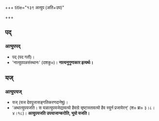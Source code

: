 +++
title="१३९ अत्युप (अति+उप)"

+++

## पद्
### अत्युपपद्
- पद् (पद गतौ)।
- 'नात्युपपन्नसंस्थानः' (दशकु०)। **नात्यनुगुणाकार इत्यर्थः।**

## यज्
### अत्युपयज्
- यज् (यज देवपूजासङ्गतिकरणदानेषु)।
- 'अथात्युपयजति। स यन्नात्युपयजेद्यावत्यो हैवाग्रे सृष्टास्तावत्यो हैव स्युर्न प्रजायेरन्' (श० ब्रा० ३।८।४।१८)। **अत्युपयजति उपयाजान्करोति, भूयो यजति।**
